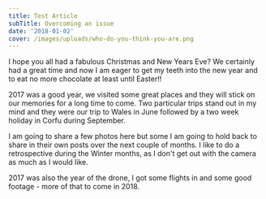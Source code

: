 ```yaml
---
title: Test Article
subTitle: Overcoming an issue
date: '2018-01-02'
cover: /images/uploads/who-do-you-think-you-are.png
---
```


I hope you all had a fabulous Christmas and New Years Eve? We certainly had a great time and now I am eager to get my teeth into the new year and to eat no more chocolate at least until Easter!!

2017 was a good year, we visited some great places and they will stick on our memories for a long time to come. Two particular trips stand out in my mind and they were our trip to Wales in June followed by a two week holiday in Corfu during September.

I am going to share a few photos here but some I am going to hold back to share in their own posts over the next couple of months. I like to do a retrospective during the Winter months, as I don't get out with the camera as much as I would like.

2017 was also the year of the drone, I got some flights in and some good footage - more of that to come in 2018.
